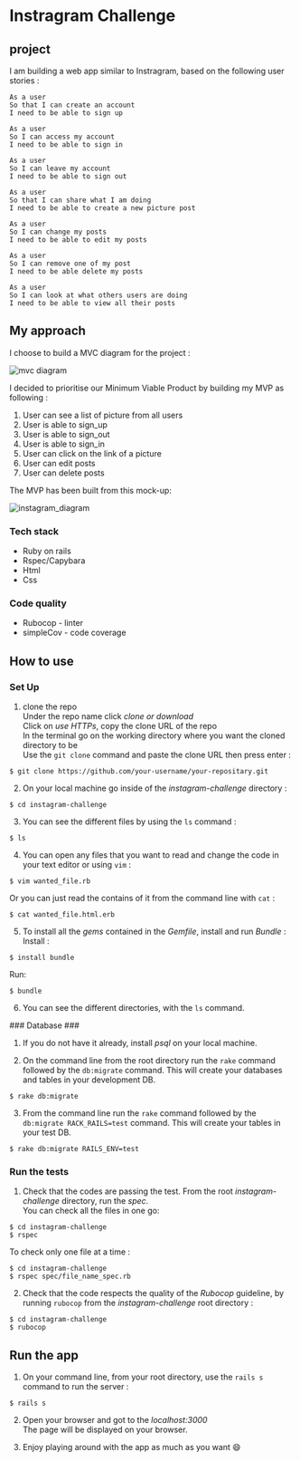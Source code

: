 # Instragram Challenge #

## project ##

I am building a web app similar to Instragram, based on the following user stories :

```
As a user
So that I can create an account
I need to be able to sign up
```
```
As a user
So I can access my account
I need to be able to sign in
```
```
As a user
So I can leave my account
I need to be able to sign out
```
```
As a user
So that I can share what I am doing
I need to be able to create a new picture post
```
```
As a user
So I can change my posts
I need to be able to edit my posts
```
```
As a user
So I can remove one of my post
I need to be able delete my posts
```
```
As a user
So I can look at what others users are doing
I need to be able to view all their posts
```
## My approach ##

I choose to build a MVC diagram for the project :

![mvc diagram]()

I decided to prioritise our Minimum Viable Product by building my MVP as following :<br/>

1. User can see a list of picture from all users
2. User is able to sign_up
3. User is able to sign_out
4. User is able to sign_in
5. User can click on the link of a picture
6. User can edit posts
7. User can delete posts<br/>

The MVP has been built from this mock-up:

![instagram_diagram](https://user-images.githubusercontent.com/43742795/52903775-78477c00-321a-11e9-8bc2-274349ed52ec.png)

### Tech stack ###

* Ruby on rails
* Rspec/Capybara
* Html
* Css

### Code quality ###

* Rubocop - linter
* simpleCov - code coverage

## How to use ##

### Set Up ###

1. clone the repo<br/>
Under the repo name click *clone or download*<br/>
Click on *use HTTPs*, copy the clone URL of the repo<br/>
In the terminal go on the working directory where you want the cloned directory to be<br/>
Use the `git clone` command and paste the clone URL then press enter :

```shell
$ git clone https://github.com/your-username/your-repositary.git
```

2. On your local machine go inside of the *instagram-challenge* directory :

```shell
$ cd instagram-challenge
```
3. You can see the different files by using the `ls` command :<br/>

```shell
$ ls
```

4. You can open any files that you want to read and change the code in your text editor or using `vim` :

```shell
$ vim wanted_file.rb
```
Or you can just read the contains of it from the command line with `cat` :

```shell
$ cat wanted_file.html.erb
```
5. To install all the *gems* contained in the *Gemfile*, install and run *Bundle* :
Install :

```shell
$ install bundle
```
Run:

```shell
$ bundle
```
6. You can see the different directories, with the `ls` command.

### Database ###

1. If you do not have it already, install *psql* on your local machine.

2. On the command line from the root directory run the `rake` command followed by the `db:migrate` command. This will create your databases and tables in your development DB.<br/>

```shell
$ rake db:migrate
```

3. From the command line run the `rake` command followed by the `db:migrate RACK_RAILS=test` command. This will create your tables in your test DB.<br/>

```shell
$ rake db:migrate RAILS_ENV=test
```
### Run the tests ###

1. Check that the codes are passing the test. From the root *instagram-challenge* directory, run the *spec*.<br/>
You can check all the files in one go:

```shell
$ cd instagram-challenge
$ rspec
```
To check only one file at a time :

```shell
$ cd instagram-challenge
$ rspec spec/file_name_spec.rb
```

2. Check that the code respects the quality of the *Rubocop* guideline, by running `rubocop` from the *instagram-challenge* root directory :

```shell
$ cd instagram-challenge
$ rubocop
```

## Run the app ##

1. On your command line, from your root directory, use the `rails s` command to run the server :

```shell
$ rails s
```

2. Open your browser and got to the *localhost:3000* <br/>
The page will be displayed on your browser.

3. Enjoy playing around with the app as much as you want :smile:
